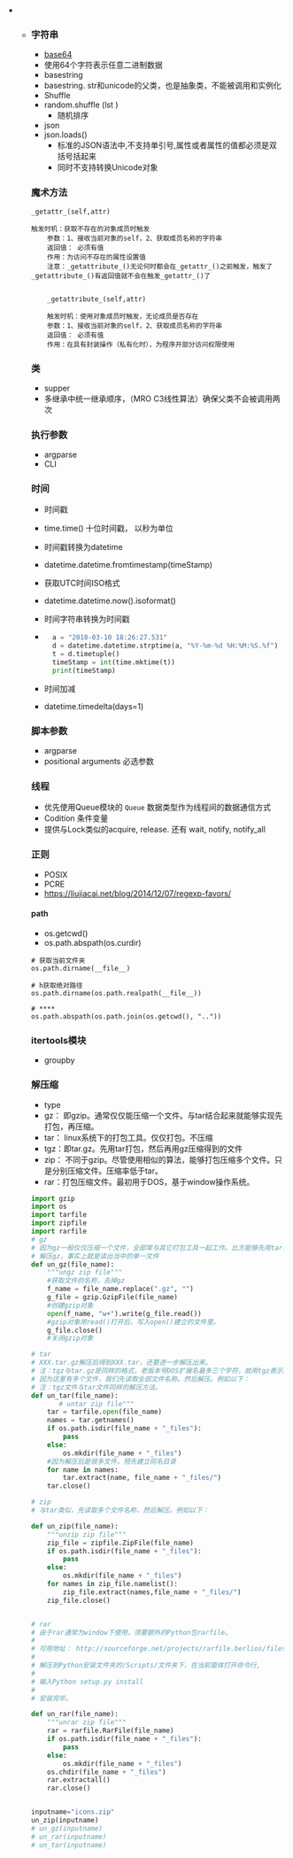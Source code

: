 * * ### 字符串
  		
      - [base64](https://www.liaoxuefeng.com/wiki/0014316089557264a6b348958f449949df42a6d3a2e542c000/001431954588961d6b6f51000ca4279a3415ce14ed9d709000)
      - 使用64个字符表示任意二进制数据
      - basestring
      - basestring. str和unicode的父类，也是抽象类，不能被调用和实例化
      - Shuffle
      - random.shuffle (lst )
        - 随机排序
      - json
      - json.loads()
        - 标准的JSON语法中,不支持单引号,属性或者属性的值都必须是双括号括起来
        - 同时不支持转换Unicode对象
      
      ### 魔术方法
    
    ```
    _getattr_(self,attr)
    
    触发时机：获取不存在的对象成员时触发
        参数：1、接收当前对象的self，2、获取成员名称的字符串
        返回值： 必须有值
        作用：为访问不存在的属性设置值
        注意：_getattribute_()无论何时都会在_getattr_()之前触发，触发了_getattribute_()有返回值就不会在触发_getattr_()了
        
        
        _getattribute_(self,attr)
        
        触发时机：使用对象成员时触发，无论成员是否存在
        参数：1、接收当前对象的self，2、获取成员名称的字符串
        返回值： 必须有值
        作用：在具有封装操作（私有化时），为程序开部分访问权限使用
    ```
    
    ### 类
    
    - supper
    - 多继承中统一继承顺序，（MRO C3线性算法）确保父类不会被调用两次
    
    ### 执行参数
    
    - argparse
    - CLI
    
    ### 时间
    
    - 时间戳
    
    - time.time() 十位时间戳， 以秒为单位
    
    - 时间戳转换为datetime
    
    - datetime.datetime.fromtimestamp(timeStamp)
    
    - 获取UTC时间ISO格式
    
    - datetime.datetime.now().isoformat()
    
    - 时间字符串转换为时间戳
    
    - ``` python
        a = "2018-03-10 18:26:27.531"
        d = datetime.datetime.strptime(a, "%Y-%m-%d %H:%M:%S.%f")
        t = d.timetuple()
        timeStamp = int(time.mktime(t))
        print(timeStamp)    
      ```
    
    - 时间加减
    
    - datetime.timedelta(days=1)
    
    ### 脚本参数
    
    - argparse
    - positional arguments 必选参数
    
    ### 线程
    
    - 优先使用Queue模块的 `Queue` 数据类型作为线程间的数据通信方式
    - Codition 条件变量
    - 提供与Lock类似的acquire, release. 还有 wait, notify, notify_all
    
    ### 正则
    
    - POSIX
    - PCRE
    - https://liujiacai.net/blog/2014/12/07/regexp-favors/
    
    #### path
    
    - os.getcwd()
    - os.path.abspath(os.curdir)
    
    ```
    # 获取当前文件夹
    os.path.dirname(__file__)
    
    # h获取绝对路径
    os.path.dirname(os.path.realpath(__file__))
    
    # ****
    os.path.abspath(os.path.join(os.getcwd(), ".."))
    ```
    
    ### itertools模块
    
    - groupby
    
    ### 解压缩
    
    - type
    - gz： 即gzip。通常仅仅能压缩一个文件。与tar结合起来就能够实现先打包，再压缩。
    - tar： linux系统下的打包工具。仅仅打包。不压缩
    - tgz：即tar.gz。先用tar打包，然后再用gz压缩得到的文件
    - zip： 不同于gzip。尽管使用相似的算法，能够打包压缩多个文件。只是分别压缩文件。压缩率低于tar。
    - rar：打包压缩文件。最初用于DOS，基于window操作系统。
    
    ```python
    import gzip
    import os
    import tarfile
    import zipfile
    import rarfile
    # gz
    # 因为gz一般仅仅压缩一个文件，全部常与其它打包工具一起工作。比方能够先用tar打包为XXX.tar,然后在压缩为XXX.tar.gz
    # 解压gz，事实上就是读出当中的单一文件
    def un_gz(file_name):
        """ungz zip file"""
        #获取文件的名称，去掉gz
        f_name = file_name.replace(".gz", "")
        g_file = gzip.GzipFile(file_name)
        #创建gzip对象
        open(f_name, "w+").write(g_file.read())
        #gzip对象用read()打开后，写入open()建立的文件里。
        g_file.close()
        #关闭gzip对象
    
    # tar
    # XXX.tar.gz解压后得到XXX.tar，还要进一步解压出来。
    # 注：tgz与tar.gz是同样的格式，老版本号DOS扩展名最多三个字符，故用tgz表示。
    # 因为这里有多个文件，我们先读取全部文件名称。然后解压。例如以下：
    # 注：tgz文件与tar文件同样的解压方法。
    def un_tar(file_name):
           # untar zip file"""
        tar = tarfile.open(file_name)
        names = tar.getnames()
        if os.path.isdir(file_name + "_files"):
            pass
        else:
            os.mkdir(file_name + "_files")
        #因为解压后是很多文件，预先建立同名目录
        for name in names:
            tar.extract(name, file_name + "_files/")
        tar.close()
    
    # zip
    # 与tar类似，先读取多个文件名称，然后解压。例如以下：
    
    def un_zip(file_name):
        """unzip zip file"""
        zip_file = zipfile.ZipFile(file_name)
        if os.path.isdir(file_name + "_files"):
            pass
        else:
            os.mkdir(file_name + "_files")
        for names in zip_file.namelist():
            zip_file.extract(names,file_name + "_files/")
        zip_file.close()
    
    
    # rar
    # 由于rar通常为window下使用，须要额外的Python包rarfile。
    #
    # 可用地址： http://sourceforge.net/projects/rarfile.berlios/files/rarfile-2.4.tar.gz/download
    #
    # 解压到Python安装文件夹的/Scripts/文件夹下，在当前窗体打开命令行,
    #
    # 输入Python setup.py install
    #
    # 安装完毕。
    
    def un_rar(file_name):
        """unrar zip file"""
        rar = rarfile.RarFile(file_name)
        if os.path.isdir(file_name + "_files"):
            pass
        else:
            os.mkdir(file_name + "_files")
        os.chdir(file_name + "_files")
        rar.extractall()
        rar.close()
    
    
    inputname="icons.zip"
    un_zip(inputname)
    # un_gz(inputname)
    # un_rar(inputname)
    # un_tar(inputname)
    ```